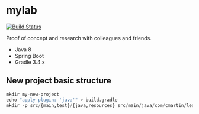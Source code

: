 # mylab
[![Build Status](https://travis-ci.org/butcherless/mylab.svg?branch=master)](https://travis-ci.org/butcherless/mylab)

Proof of concept and research with colleagues and friends.

- Java 8
- Spring Boot
- Gradle 3.4.x

## New project basic structure
```python
mkdir my-new-project
echo "apply plugin: 'java'" > build.gradle
mkdir -p src/{main,test}/{java,resources} src/main/java/com/cmartin/learn
```
